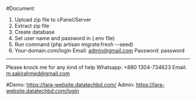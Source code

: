 #Document

1. Upload zip file to cPanel/Server
2. Extract zip file
3. Create database
4. Set user name and password in (.env file)
5. Run command (php artisan migrate:fresh --seed)
6. Your-domain.com/login
   Email: admin@gmail.com
   Password: password


----------------------------------------------
Please knock me for any kind of help 
Whatsapp: +880 1304-734623
Email: m.sakirahmed@gmail.com

#Demo: https://lara-website.datatechbd.com/
Admin: https://lara-website.datatechbd.com/login
